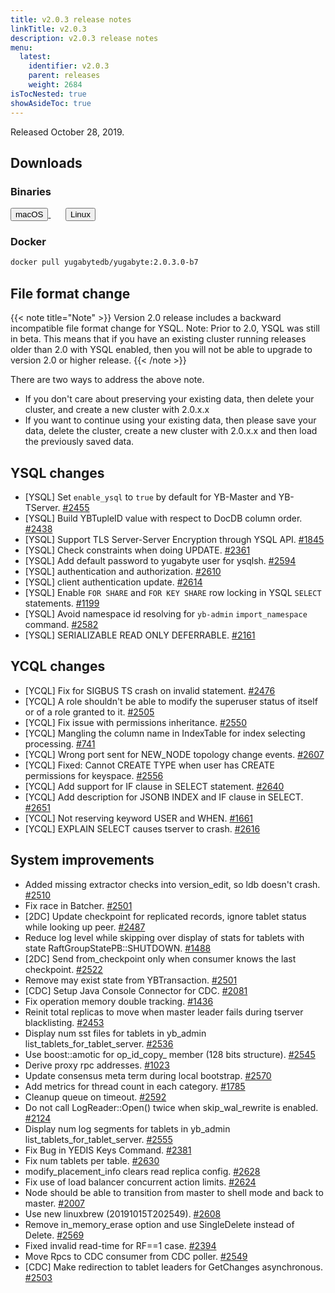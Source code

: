 ```yaml
---
title: v2.0.3 release notes
linkTitle: v2.0.3
description: v2.0.3 release notes
menu:
  latest:
    identifier: v2.0.3
    parent: releases
    weight: 2684
isTocNested: true
showAsideToc: true
---
```


Released October 28, 2019.

## Downloads

### Binaries

<a class="download-binary-link" href="https://downloads.yugabyte.com/yugabyte-2.0.3.0-darwin.tar.gz">
  <button>
    <i class="fab fa-apple"></i><span class="download-text">macOS</span>
  </button>
</a>
&nbsp; &nbsp; &nbsp; 
<a class="download-binary-link" href="https://downloads.yugabyte.com/yugabyte-2.0.3.0-linux.tar.gz">
  <button>
    <i class="fab fa-linux"></i><span class="download-text">Linux</span>
  </button>
</a>
<br />

### Docker

```sh
docker pull yugabytedb/yugabyte:2.0.3.0-b7
```
## File format change

{{< note title="Note" >}}
Version 2.0 release includes a backward incompatible file format change for YSQL. Note: Prior to 2.0, YSQL was still in beta. This means that if you have an existing cluster running releases older than 2.0 with YSQL enabled, then you will not be able to upgrade to version 2.0 or higher release.
{{< /note >}}

There are two ways to address the above note.

* If you don't care about preserving your existing data, then delete your cluster, and create a new
  cluster with 2.0.x.x
* If you want to continue using your existing data, then please save your data,
  delete the cluster, create a new cluster with 2.0.x.x and then load the previously saved data.


## YSQL changes
* [YSQL] Set `enable_ysql` to `true` by default for YB-Master and YB-TServer. [#2455](https://github.com/yugabyte/yugabyte-db/issues/2455)
* [YSQL] Build YBTupleID value with respect to DocDB column order. [#2438](https://github.com/yugabyte/yugabyte-db/issues/2438)
* [YSQL] Support TLS Server-Server Encryption through YSQL API. [#1845](https://github.com/yugabyte/yugabyte-db/issues/1845)
* [YSQL] Check constraints when doing UPDATE. [#2361](https://github.com/yugabyte/yugabyte-db/issues/2361)
* [YSQL] Add default password to yugabyte user for ysqlsh. [#2594](https://github.com/yugabyte/yugabyte-db/issues/2594)
* [YSQL] authentication and authorization. [#2610](https://github.com/yugabyte/yugabyte-db/issues/2610)
* [YSQL] client authentication update. [#2614](https://github.com/yugabyte/yugabyte-db/issues/2614)
* [YSQL] Enable `FOR SHARE` and `FOR KEY SHARE` row locking in YSQL `SELECT` statements. [#1199](https://github.com/yugabyte/yugabyte-db/issues/1199)
* [YSQL] Avoid namespace id resolving for `yb-admin` `import_namespace` command. [#2582](https://github.com/yugabyte/yugabyte-db/issues/2582)
* [YSQL] SERIALIZABLE READ ONLY DEFERRABLE. [#2161](https://github.com/yugabyte/yugabyte-db/issues/2161)

## YCQL changes
* [YCQL] Fix for SIGBUS TS crash on invalid statement. [#2476](https://github.com/yugabyte/yugabyte-db/issues/2476)
* [YCQL] A role shouldn't be able to modify the superuser status of itself or of a role granted to it. [#2505](https://github.com/yugabyte/yugabyte-db/issues/2505)
* [YCQL] Fix issue with permissions inheritance. [#2550](https://github.com/yugabyte/yugabyte-db/issues/2550)
* [YCQL] Mangling the column name in IndexTable for index selecting processing. [#741](https://github.com/yugabyte/yugabyte-db/issues/741)
* [YCQL] Wrong port sent for NEW_NODE topology change events. [#2607](https://github.com/yugabyte/yugabyte-db/issues/2607)
* [YCQL] Fixed: Cannot CREATE TYPE when user has CREATE permissions for keyspace. [#2556](https://github.com/yugabyte/yugabyte-db/issues/2556)
* [YCQL] Add support for IF clause in SELECT statement. [#2640](https://github.com/yugabyte/yugabyte-db/issues/2640)
* [YCQL] Add description for JSONB INDEX and IF clause in SELECT. [#2651](https://github.com/yugabyte/yugabyte-db/issues/2651)
* [YCQL] Not reserving keyword USER and WHEN. [#1661](https://github.com/yugabyte/yugabyte-db/issues/2661)
* [YCQL] EXPLAIN SELECT causes tserver to crash. [#2616](https://github.com/yugabyte/yugabyte-db/issues/2616)



## System improvements
* Added missing extractor checks into version_edit, so ldb doesn't crash. [#2510](https://github.com/yugabyte/yugabyte-db/issues/2510)
* Fix race in Batcher. [#2501](https://github.com/yugabyte/yugabyte-db/issues/2501)
* [2DC] Update checkpoint for replicated records, ignore tablet status while looking up peer. [#2487](https://github.com/yugabyte/yugabyte-db/issues/2487)
* Reduce log level while skipping over display of stats for tablets with state RaftGroupStatePB::SHUTDOWN. [#1488](https://github.com/yugabyte/yugabyte-db/issues/1488)
* [2DC] Send from_checkpoint only when consumer knows the last checkpoint. [#2522](https://github.com/yugabyte/yugabyte-db/issues/2522)
* Remove may exist state from YBTransaction. [#2501](https://github.com/yugabyte/yugabyte-db/issues/2501)
* [CDC] Setup Java Console Connector for CDC. [#2081](https://github.com/yugabyte/yugabyte-db/issues/2801)
* Fix operation memory double tracking. [#1436](https://github.com/yugabyte/yugabyte-db/issues/1436)
* Reinit total replicas to move when master leader fails during tserver blacklisting. [#2453](https://github.com/yugabyte/yugabyte-db/issues/2453)
* Display num sst files for tablets in yb_admin list_tablets_for_tablet_server. [#2536](https://github.com/yugabyte/yugabyte-db/issues/2536)
* Use boost::amotic for op_id_copy_ member (128 bits structure). [#2545](https://github.com/yugabyte/yugabyte-db/issues/2545)
* Derive proxy rpc addresses. [#1023](https://github.com/yugabyte/yugabyte-db/issues/1023)
* Update consensus meta term during local bootstrap. [#2570](https://github.com/yugabyte/yugabyte-db/issues/2570)
* Add metrics for thread count in each category. [#1785](https://github.com/yugabyte/yugabyte-db/issues/1785)
* Cleanup queue on timeout. [#2592](https://github.com/yugabyte/yugabyte-db/issues/2592)
* Do not call LogReader::Open() twice when skip_wal_rewrite is enabled. [#2124](https://github.com/yugabyte/yugabyte-db/issues/2124)
* Display num log segments for tablets in yb_admin list_tablets_for_tablet_server. [#2555](https://github.com/yugabyte/yugabyte-db/issues/2555)
* Fix Bug in YEDIS Keys Command. [#2381](https://github.com/yugabyte/yugabyte-db/issues/2381)
* Fix num tablets per table. [#2630](https://github.com/yugabyte/yugabyte-db/issues/2630)
* modify_placement_info clears read replica config. [#2628](https://github.com/yugabyte/yugabyte-db/issues/2628)
* Fix use of load balancer concurrent action limits. [#2624](https://github.com/yugabyte/yugabyte-db/issues/2624)
* Node should be able to transition from master to shell mode and back to master. [#2007](https://github.com/yugabyte/yugabyte-db/issues/2007)
* Use new linuxbrew (20191015T202549). [#2608](https://github.com/yugabyte/yugabyte-db/issues/2608)
* Remove in_memory_erase option and use SingleDelete instead of Delete. [#2569](https://github.com/yugabyte/yugabyte-db/issues/569)
* Fixed invalid read-time for RF==1 case. [#2394](https://github.com/yugabyte/yugabyte-db/issues/2394)
* Move Rpcs to CDC consumer from CDC poller. [#2549](https://github.com/yugabyte/yugabyte-db/issues/2549)
* [CDC] Make redirection to tablet leaders for GetChanges asynchronous. [#2503](https://github.com/yugabyte/yugabyte-db/issues/2503)

